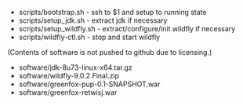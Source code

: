 
- scripts/bootstrap.sh - ssh to $1 and setup to running state
- scripts/setup_jdk.sh - extract jdk if necessary
- scripts/setup_wildfly.sh - extract/configure/init wildfly if necessary
- scripts/wildfly-ctl.sh - stop and start wildfly

(Contents of software is not pushed to github due to licensing.)
- software/jdk-8u73-linux-x64.tar.gz
- software/wildfly-9.0.2.Final.zip
- software/greenfox-pup-0.1-SNAPSHOT.war
- software/greenfox-retwisj.war
